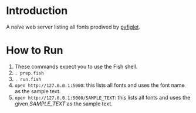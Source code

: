 # Introduction
A naïve web server listing all fonts prodived by [pyfiglet](https://github.com/pwaller/pyfiglet).

# How to Run
1. These commands expect you to use the Fish shell.
1. `. prep.fish`
1. `. run.fish`
1. `open http://127.0.0.1:5000`: this lists all fonts and uses the font name as the sample text.
1. `open http://127.0.0.1:5000/SAMPLE_TEXT`: this lists all fonts and uses the given _SAMPLE_TEXT_ as the sample text.
